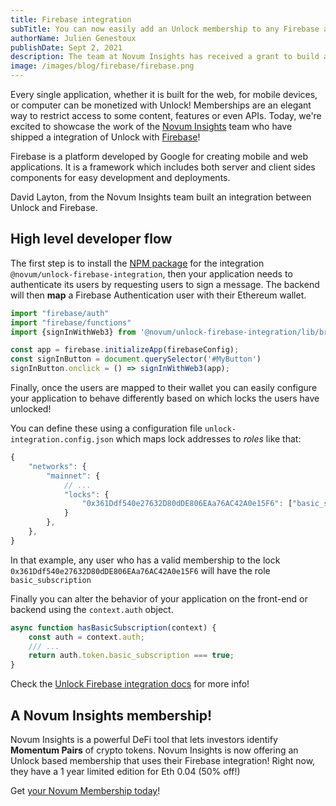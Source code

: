```yaml
---
title: Firebase integration
subTitle: You can now easily add an Unlock membership to any Firebase application
authorName: Julien Genestoux
publishDate: Sept 2, 2021
description: The team at Novum Insights has received a grant to build a Firebase integration to let any developer on that platform easily integrate a membership in their application!
image: /images/blog/firebase/firebase.png
---
```


Every single application, whether it is built for the web, for mobile devices, or computer can be monetized with Unlock! Memberships are an elegant way to restrict access to some content, features or even APIs. Today, we're excited to showcase the work of the [Novum Insights](https://novuminsights.com/) team who have shipped a integration of Unlock with [Firebase](https://firebase.google.com/)!

Firebase is a platform developed by Google for creating mobile and web applications. It is a framework which includes both server and client sides components for easy development and deployments.

David Layton, from the Novum Insights team built an integration between Unlock and Firebase.

## High level developer flow

The first step is to install the [NPM package](https://www.npmjs.com/package/@novuminsights/unlock-protocol-firebase) for the integration `@novum/unlock-firebase-integration`, then your application needs to authenticate its users by requesting users to sign a message. The backend will then **map** a Firebase Authentication user with their Ethereum wallet.

```javascript
import "firebase/auth"
import "firebase/functions"
import {signInWithWeb3} from '@novum/unlock-firebase-integration/lib/browser'

const app = firebase.initializeApp(firebaseConfig);
const signInButton = document.querySelector('#MyButton')
signInButton.onclick = () => signInWithWeb3(app);
```

Finally, once the users are mapped to their wallet you can easily configure your application to behave differently based on which locks the users have unlocked!

You can define these using a configuration file `unlock-integration.config.json` which maps lock addresses to _roles_ like that:

```javascript
{
    "networks": {
        "mainnet": {
            // ...
            "locks": {
                "0x361Ddf540e27632D80dDE806EAa76AC42A0e15F6": ["basic_subscription"]
            }
        },
    },
}
```
In that example, any user who has a valid membership to the lock `0x361Ddf540e27632D80dDE806EAa76AC42A0e15F6` will have the role `basic_subscription`

Finally you can alter the behavior of your application on the front-end or backend using the `context.auth` object.

```javascript
async function hasBasicSubscription(context) {
    const auth = context.auth;
    /// ...
    return auth.token.basic_subscription === true;
}
```


Check the [Unlock Firebase integration docs](https://david-layton.gitbook.io/novum/) for more info!

## A Novum Insights membership!

Novum Insights is a powerful DeFi tool that lets investors identify **Momentum Pairs** of crypto tokens. Novum Insights is now offering an Unlock based membership that uses their Firebase integration! Right now, they have a 1 year limited edition for Eth 0.04 (50% off!)

Get [your Novum Membership today](https://novuminsights.com/)!


